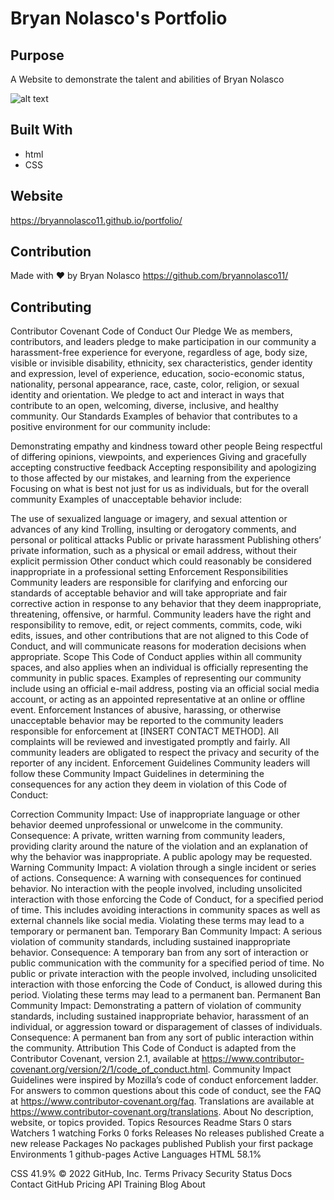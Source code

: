 # Bryan Nolasco's Portfolio

## Purpose
A Website to demonstrate the talent and abilities of Bryan Nolasco

![alt text](/assets/images/Screenshot3.png)


## Built With
* html
* CSS

## Website
https://bryannolasco11.github.io/portfolio/


## Contribution
Made with ❤️ by Bryan Nolasco
https://github.com/bryannolasco11/

## Contributing

Contributor Covenant Code of Conduct Our Pledge We as members, contributors, and leaders pledge to make participation in our community a harassment-free experience for everyone, regardless of age, body size, visible or invisible disability, ethnicity, sex characteristics, gender identity and expression, level of experience, education, socio-economic status, nationality, personal appearance, race, caste, color, religion, or sexual identity and orientation. We pledge to act and interact in ways that contribute to an open, welcoming, diverse, inclusive, and healthy community. Our Standards Examples of behavior that contributes to a positive environment for our community include:

Demonstrating empathy and kindness toward other people
Being respectful of differing opinions, viewpoints, and experiences
Giving and gracefully accepting constructive feedback
Accepting responsibility and apologizing to those affected by our mistakes, and learning from the experience
Focusing on what is best not just for us as individuals, but for the overall community
Examples of unacceptable behavior include:

The use of sexualized language or imagery, and sexual attention or advances of any kind
Trolling, insulting or derogatory comments, and personal or political attacks
Public or private harassment
Publishing others’ private information, such as a physical or email address, without their explicit permission
Other conduct which could reasonably be considered inappropriate in a professional setting
Enforcement Responsibilities Community leaders are responsible for clarifying and enforcing our standards of acceptable behavior and will take appropriate and fair corrective action in response to any behavior that they deem inappropriate, threatening, offensive, or harmful. Community leaders have the right and responsibility to remove, edit, or reject comments, commits, code, wiki edits, issues, and other contributions that are not aligned to this Code of Conduct, and will communicate reasons for moderation decisions when appropriate. Scope This Code of Conduct applies within all community spaces, and also applies when an individual is officially representing the community in public spaces. Examples of representing our community include using an official e-mail address, posting via an official social media account, or acting as an appointed representative at an online or offline event. Enforcement Instances of abusive, harassing, or otherwise unacceptable behavior may be reported to the community leaders responsible for enforcement at [INSERT CONTACT METHOD]. All complaints will be reviewed and investigated promptly and fairly. All community leaders are obligated to respect the privacy and security of the reporter of any incident. Enforcement Guidelines Community leaders will follow these Community Impact Guidelines in determining the consequences for any action they deem in violation of this Code of Conduct:

Correction Community Impact: Use of inappropriate language or other behavior deemed unprofessional or unwelcome in the community. Consequence: A private, written warning from community leaders, providing clarity around the nature of the violation and an explanation of why the behavior was inappropriate. A public apology may be requested.
Warning Community Impact: A violation through a single incident or series of actions. Consequence: A warning with consequences for continued behavior. No interaction with the people involved, including unsolicited interaction with those enforcing the Code of Conduct, for a specified period of time. This includes avoiding interactions in community spaces as well as external channels like social media. Violating these terms may lead to a temporary or permanent ban.
Temporary Ban Community Impact: A serious violation of community standards, including sustained inappropriate behavior. Consequence: A temporary ban from any sort of interaction or public communication with the community for a specified period of time. No public or private interaction with the people involved, including unsolicited interaction with those enforcing the Code of Conduct, is allowed during this period. Violating these terms may lead to a permanent ban.
Permanent Ban Community Impact: Demonstrating a pattern of violation of community standards, including sustained inappropriate behavior, harassment of an individual, or aggression toward or disparagement of classes of individuals. Consequence: A permanent ban from any sort of public interaction within the community. Attribution This Code of Conduct is adapted from the Contributor Covenant, version 2.1, available at https://www.contributor-covenant.org/version/2/1/code_of_conduct.html. Community Impact Guidelines were inspired by Mozilla’s code of conduct enforcement ladder. For answers to common questions about this code of conduct, see the FAQ at https://www.contributor-covenant.org/faq. Translations are available at https://www.contributor-covenant.org/translations.
About
No description, website, or topics provided.
Topics
Resources
 Readme
Stars
 0 stars
Watchers
 1 watching
Forks
 0 forks
Releases
No releases published
Create a new release
Packages
No packages published
Publish your first package
Environments 1
 github-pages Active
Languages
HTML
58.1%
 
CSS
41.9%
© 2022 GitHub, Inc.
Terms
Privacy
Security
Status
Docs
Contact GitHub
Pricing
API
Training
Blog
About

